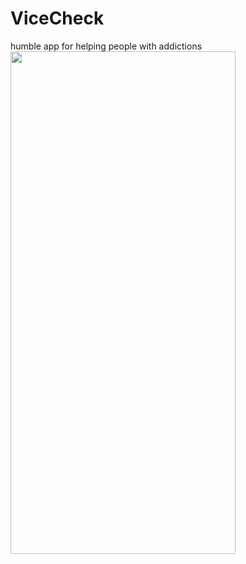 # ViceCheck
humble app for helping people with addictions
<img src="https://i.imgur.com/HcsqDO6.jpg"  width="360" height="804">
